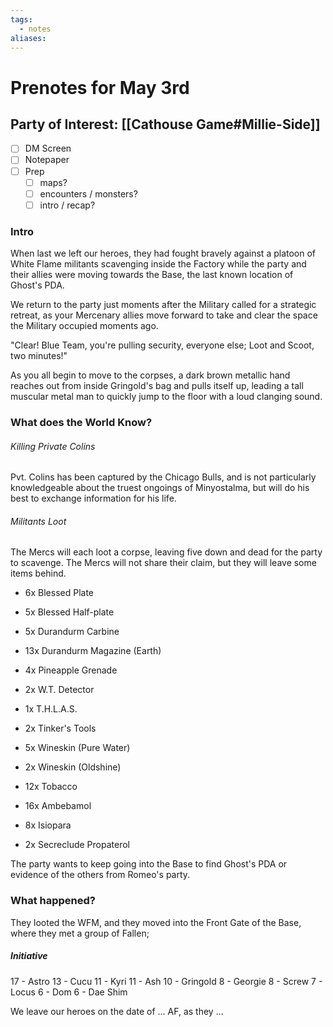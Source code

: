```yaml
---
tags:
  - notes
aliases:
---
```


# Prenotes for May 3rd
## Party of Interest: [[Cathouse Game#Millie-Side]]
- [ ] DM Screen
- [ ] Notepaper
- [ ] Prep
	- [ ] maps?
	- [ ] encounters / monsters?
	- [ ] intro / recap?

### Intro
When last we left our heroes, they had fought bravely against a platoon of White Flame militants scavenging inside the Factory while the party and their allies were moving towards the Base, the last known location of Ghost's PDA.

We return to the party just moments after the Military called for a strategic retreat, as your Mercenary allies move forward to take and clear the space the Military occupied moments ago.

"Clear! Blue Team, you're pulling security, everyone else; Loot and Scoot, two minutes!"

As you all begin to move to the corpses, a dark brown metallic hand reaches out from inside Gringold's bag and pulls itself up, leading a tall muscular metal man to quickly jump to the floor with a loud clanging sound.

### What does the World Know?
###### Killing Private Colins
Pvt. Colins has been captured by the Chicago Bulls, and is not particularly knowledgeable about the truest ongoings of Minyostalma, but will do his best to exchange information for his life.

###### Militants Loot
The Mercs will each loot a corpse, leaving five down and dead for the party to scavenge. The Mercs will not share their claim, but they will leave some items behind.

- 6x Blessed Plate
- 5x Blessed Half-plate
- 5x Durandurm Carbine
- 13x Durandurm Magazine (Earth)
- 4x Pineapple Grenade

- 2x W.T. Detector
- 1x T.H.L.A.S.
- 2x Tinker's Tools

- 5x Wineskin (Pure Water)
- 2x Wineskin (Oldshine)
- 12x Tobacco
- 16x Ambebamol
- 8x Isiopara
- 2x Secreclude Propaterol

The party wants to keep going into the Base to find Ghost's PDA or evidence of the others from Romeo's party.

### What happened?
They looted the WFM, and they moved into the Front Gate of the Base, where they met a group of Fallen;

##### Initiative
17 - Astro
13 - Cucu
11 - Kyri
11 - Ash
10 - Gringold
8 - Georgie
8 - Screw
7 - Locus
6 - Dom
6 - Dae Shim



We leave our heroes on the date of ... AF, as they ...